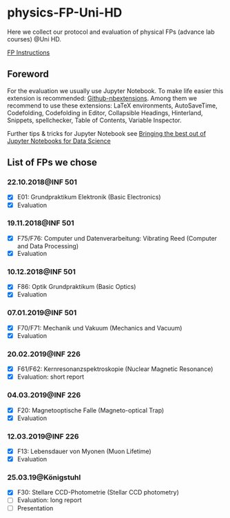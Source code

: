 # physics-FP-Uni-HD
Here we collect our protocol and evaluation of physical FPs (advance lab courses) @Uni HD. 

[FP Instructions](https://www.physi.uni-heidelberg.de/Einrichtungen/FP/versuche/anleitungen.php)



## Foreword

For the evaluation we usually use Jupyter Notebook. To make life easier this extension is recommended: [Github-nbextensions](https://github.com/ipython-contrib/jupyter_contrib_nbextensions). Among them we recommend to use these extensions: LaTeX environments, AutoSaveTime, Codefolding, Codefolding in Editor, Collapsible Headings, Hinterland, Snippets, spellchecker, Table of Contents, Variable Inspector.

Further tips & tricks for Jupyter Notebook see [Bringing the best out of Jupyter Notebooks for Data Science](https://towardsdatascience.com/bringing-the-best-out-of-jupyter-notebooks-for-data-science-f0871519ca29)



## List of FPs we chose

### 22.10.2018@INF 501

- [x]  E01: Grundpraktikum Elektronik (Basic Electronics)
- [x]  Evaluation
### 19.11.2018@INF 501
- [x]  F75/F76: Computer und Datenverarbeitung: Vibrating Reed (Computer and Data Processing)
- [x]  Evaluation
### 10.12.2018@INF 501
- [x]  F86: Optik Grundpraktikum (Basic Optics)
- [x]  Evaluation
### 07.01.2019@INF 501
- [x]  F70/F71: Mechanik und Vakuum (Mechanics and Vacuum)
- [x]  Evaluation
### 20.02.2019@INF 226
- [x]  F61/F62: Kernresonanzspektroskopie (Nuclear Magnetic Resonance)
- [x]  Evaluation: short report
### 04.03.2019@INF 226
- [x]  F20: Magnetooptische Falle (Magneto-optical Trap)
- [x]  Evaluation
### 12.03.2019@INF 226
- [x]  F13: Lebensdauer von Myonen (Muon Lifetime)
- [x]  Evaluation
### 25.03.19@Königstuhl
- [x] F30: Stellare CCD-Photometrie (Stellar CCD photometry)
- [ ] Evaluation: long report
- [ ] Presentation
